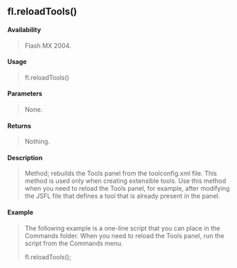 ## fl.reloadTools()

#### Availability

> Flash MX 2004.

#### Usage

> fl.reloadTools()

#### Parameters

> None.

#### Returns

> Nothing.

#### Description

> Method; rebuilds the Tools panel from the toolconfig.xml file. This method is used only when creating extensible tools. Use this method when you need to reload the Tools panel, for example, after modifying the JSFL file that defines a tool that is already present in the panel.

#### Example

> The following example is a one-line script that you can place in the Commands folder. When you need to reload the Tools panel, run the script from the Commands menu.
>
> fl.reloadTools();
